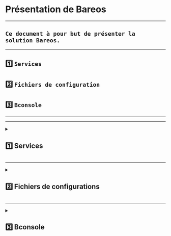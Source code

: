 # Présentation de Bareos

---

## `Ce document à pour but de présenter la solution Bareos.`

---

## 1️⃣ `Services`
## 2️⃣ `Fichiers de configuration`
## 3️⃣ `Bconsole` 

---
---

<details>
<summary>
<h2>
1️⃣ Services
</h2>
</summary>

![cartographie de parcours utilisateur](https://github.com/user-attachments/assets/a9e90c68-b42c-4522-b262-428a2a5f6723)


## Composants ou services Bareos

### Bareos est composé des principaux composants ou services suivants : 

* ### Director
* ### Console
* ### File
* ### Storage
* ### Monitor.

---
---

## `Daemon Director`

### Le Director est le programme de contrôle central de tous les autres daemon. 
### Planifie et supervise toutes les opérations de sauvegarde, restauration, vérification et archivage. 
### Utilisation de Director pour planifier les sauvegardes et restaurer les fichiers. 
### ⚠️ Le Director s'exécute en tant que daemon (ou service) en arrière-plan.


---

## `Console`

### La console Bareos ( bconsole ) est le programme qui permet à l'administrateur ou à l'utilisateur de communiquer avec Bareos Director. 
### Elle s'exécute dans une fenêtre shell (interface TTY).

--- 

## `Daemon File ou ordinateur client ou FD`

### Le file deamon est un programme qui doit être installé sur chaque machine (cliente) à sauvegarder. À la demande du director Bareos, il recherche les fichiers à sauvegarder et les envoie (leurs données) au daemon de storage Bareos.
### Spécifique au système d'exploitation sur lequel il s'exécute et chargé de fournir les attributs, données,  du fichier lorsque demandé par le director Bareos.

---

## `Daemon Storage ou SD`

### Le daemon storage ,à la demande du director , reçoit les données d'un deamon de file et  stock les attributs et données des fichiers sur les supports ou volumes de sauvegarde physiques. En cas de demande de restauration, il est chargé de rechercher les données et de les envoyer au daemon de file.

---

## `Monitor`

### Les services de catalogue regroupent les logiciels responsables de la maintenance des index de fichiers et des bases de données de volumes pour tous les fichiers sauvegardés. Ils permettent de localiser et de restaurer rapidement tout fichier souhaité. Le catalogue conserve un enregistrement de tous les volumes utilisés, de toutes les tâches exécutées et de tous les fichiers enregistrés.


[terminologie](https://docs.bareos.org/IntroductionAndTutorial/WhatIsBareos.html#terminology)



</details>

---

<details>
<summary>
<h2>
2️⃣ Fichiers de configurations
</h2>
</summary>

## 📝
## Ce chapitre a pour but de `présenter` les  `fichiers de configuration`, pour une première utilisation de `Bareos`, il faut approfondir le sujet pour pouvoir complexifier les sauvegardes, les supports ainsi que la fréquence ou le type de fichier sauvegardés.


---

# I) `Bareos-DIR`
# II) `Bareos-SD`
# III) `Bareos -FD`
# IV) `Dépendances` 

---



# I) `Bareos-DIR`

## Bareos-dir est le chef d'orchestre du logiciel, via le shell (ssh conseillé car beaucoup de fichier de conf) configuration des fichier pour déterminer toutes les otions de sauvegarde
## ⚠️Bareos-dir est le dossier de configuration principal ou l'on passe le plus de temps.⚠️

---

### Ce [TUT0](https://docs.bareos.org/Configuration/Director.html#director-configuration) présente tous les fichiers de configuration de Bareos-dir

### Ces fichiers de configuration se trouver dans le dossier `/etc/bareos/bareos-dir.d` :

* ## 1.1) `catalog`

### Catalog sert à `définir` la `base de données` utilisée pour stocker toutes les `métadonnées de sauvegarde`.
### Il est édité lors de l'instalation de Bareos.

    Exemple
      Catalog {
        Name = MyCatalog
        dbname = "bareos"
        dbuser = "bareos"
        dbpassword = "<PASSWORD>"
        dbaddress = localhost
      }

[RESSOURCE](https://docs.bareos.org/Configuration/Director.html#directorresourcecatalog)

---

* ## 1.2) `client`
### Client sert à `identifier le client` sur lequel on veut réaliser la sauvegarde/restauration.
    
    Client {
      Name = clientwin1-fd
      Address = 192.168.0.111      # IP du client Windows
      FDPort = 9102
      Catalog = MyCatalog
      Password = "<PASSWORD>"
    }

[RESSOURCE](https://docs.bareos.org/Configuration/Director.html#client-resource)

---

* ## 1.3) `console`
### `Console` est installé et configuré lors de l'intallation de `Bareos-WebUi`

 
    #
    # Restricted console used by bareos-webui
    #
    Console {
      Name = admin
      Password = "admin"
      Profile = "webui-admin"


      # As php does not support TLS-PSK,
      # and the director has TLS enabled by default,
      # we need to either disable TLS or setup
      # TLS with certificates.
      #
      # For testing purposes we disable it here
      TLS Enable = No
    }

---

* ## 1.4) `director` 
### Director contient les information pour `l'execution de tache du daemon Bareos-dir`, configuré lors de l'instalation de Bareos

    Director {                            # define myself
      Name = bareos-dir
      QueryFile = "/usr/lib/bareos/scripts/query.sql" # Fichier contenant des requêtes SQL pré-définies utilisables via la console (bconsole) pour générer des rapports personnalisés.
      Maximum Concurrent Jobs = 10
      Password = "<PASSWORD>"         # Console password
      Messages = Daemon
      Auditing = yes

      # Enable the Heartbeat if you experience connection losses
      # (eg. because of your router or firewall configuration).
      # Additionally the Heartbeat can be enabled in bareos-sd and bareos-fd.
      #
      # Heartbeat Interval = 1 min

      # remove comment from "Plugin Directory" to load plugins from specified directory.
      # if "Plugin Names" is defined, only the specified plugins will be loaded,
      # otherwise all director plugins (*-dir.so) from the "Plugin Directory".
      #
      # Plugin Directory = "/usr/lib/bareos/plugins"
      # Plugin Names = ""
    }


[RESSOURCE](https://docs.bareos.org/Configuration/Director.html#director-resource)

* ## 1.5) `fileset`

### Fichier qui `indique ce qui doit être sauvegardé` et où, permet d'inclure et d'exclure des données/fichier etc...
### Particulier pour les clients Windows voir ce [TUTO](https://svennd.be/creating-a-windows-fileset-for-bareos/)

    FileSet {
      # Nom du FileSet
    Name = "windowsbackup"

      # Active la copie de volume shadow (VSS) pour sauvegarder les fichiers ouverts
      Enable VSS = yes

      # Dossier    inclure dans la sauvegarde
      Include {
        File = "C:/Users/sednal/Documents/testbareos"

        Options {
          # Configurations suppl  mentaires
          Signature = MD5        # Algorithme de signature pour verifier l'integrite   des fichiers
          IgnoreCase = yes       # Ignore la casse des noms de fichiers (utile sous Windows)
          noatime = yes          # Ne met pas a jour les horodatages d'accees des fichiers
        }
      }
    }







[RESSOURCE](https://docs.bareos.org/Configuration/Director.html#fileset-resource)

* ## 1.6) `job`
### ⚠️ Fichier `très important` qui créer une tache pour les sauvegarde ou restauration et qui `coordonne les différent fichier de configuration`.⚠️
### Ce fichier peux contenir => fichier bootstrap (ou BST) est un fichier d’instructions utilisé pour guider une opération de restauration, en particulier lorsqu'on doit restaurer le Catalog ou dans des scénarios de récupération d'urgence.
      Job {
      Name = windowsbackup1
      Type = Backup
      level = Full
      Client = clientwin1-fd
      FileSet = windowsbackup
      Schedule = first
      Storage = test
      Pool = RAID1
      Messages = Standard
      Priority = 10
    }

[RESSOURCE](https://docs.bareos.org/Configuration/Director.html#job-resource)

* ## 1.7) `jobdefs`
### `Template` pour le fichier `Job`, on peux rajounter un ligne Jobdefs, ainsi on évite les erreurs et l'on gagne du temps

### Fichier de base : 

      JobDefs {
        Name = "DefaultJob"
        Type = Backup
        Level = Incremental
        Client = bareos-fd
        FileSet = "SelfTest"                     # selftest fileset
        Schedule = "WeeklyCycle"
        Storage = File
        Messages = Standard
        Pool = Incremental
        Priority = 10
        Write Bootstrap = "/var/lib/bareos/%c.bsr"
        Full Backup Pool = Full                  # write Full Backups into "Full" Pool
        Differential Backup Pool = Differential  # write Diff Backups into "Differential" Pool
        Incremental Backup Pool = Incremental    # write Incr Backups into "Incremental" Pool
    }


* ## 1.8) `messages`

### `Message` gére les `log`, où et comment. Deux type 
* ### `Daemon` : Utilisé dans la configuration globale du `Director`, du `Storage Daemon` ou du `File Daemon`, ce bloc s'applique à des événements systéme.
* ### `Standart` : `majoritérement` pour créer des log pour les `Jobs`.

      Messages {
        Name = Daemon
        Description = "Message delivery for daemon messages (no job)."
        mailcommand = "/usr/bin/bsmtp -h localhost -f \"\(Bareos\) \<%r\>\" -s \"Bareos daemon message\" %r"
        mail = root = all, !skipped, !audit
        console = all, !skipped, !saved, !audit
        append = "/var/log/bareos/bareos.log" = all, !skipped, !audit
        append = "/var/log/bareos/bareos-audit.log" = audit
      }

---

    Messages {
        Name = Standard
        Description = "Reasonable message delivery -- send most everything to email address and to the console."
        operatorcommand = "/usr/bin/bsmtp -h localhost -f \"\(Bareos\) \<%r\>\" -s \"Bareos: Intervention needed for %j\" %r"
        mailcommand = "/usr/bin/bsmtp -h localhost -f \"\(Bareos\) \<%r\>\" -s \"Bareos: %t %e of %c %l\" %r"
        operator = root = mount
        mail = root = all, !skipped, !saved, !audit
        console = all, !skipped, !saved, !audit
        append = "/var/log/bareos/bareos.log" = all, !skipped, !saved, !audit
        catalog = all, !skipped, !saved, !audit
      }


[RESSOURCE](https://docs.bareos.org/Configuration/Messages.html#messages-configuration)

* ## 1.9) `pool`

### Pool est un regroupement logique de volumes de sauvegarde

      Pool {
        Name = RAID1
        Pool Type = Backup
        Recycle = yes
        AutoPrune = yes
        Volume Retention = 30 days
        Maximum Volumes = 10
        Label Format = "RAID1Vol-"
      }
      
[RESSOURCE](https://docs.bareos.org/Configuration/Director.html#pool-resource)

* ## 1.10) `profile`

### Profile `définit les droits d'accès` pour un `admin` dans Bareos. Il sert à spécifier ce qu’un utilisateur peut faire ou voir via la console `bconsole` ou via `Bareos-WebUi`.

      Profile {
         Name = operator
         Description = "Profile allowing normal Bareos operations."

         Command ACL = !.bvfs_clear_cache, !.exit, !.sql
         Command ACL = !configure, !create, !delete, !purge, !prune, !sqlquery, !umount, !unmount
         Command ACL = *all*

         Catalog ACL = *all*
         Client ACL = *all*
         FileSet ACL = *all*
         Job ACL = *all*
         Plugin Options ACL = *all*
         Pool ACL = *all*
         Schedule ACL = *all*
         Storage ACL = *all*
         Where ACL = *all*


[RESSOURCE](https://docs.bareos.org/Configuration/Director.html#profile-resource)

* ## 1.11) `schedule`

### Schedule sert à créer un agenda de sauvegarde automatique

      Schedule {
        Name = "WeeklyCycle"
        Run = Full 1st sat at 21:00
        Run = Differential 2nd-5th sat at 21:00
        Run = Incremental mon-fri at 21:00
      }

[RESSOURCE](https://docs.bareos.org/Configuration/Director.html#schedule-resource)

* ## 1.12) `storage`

### Storage gére les `volume physique` en liens avec `Bareo-SD`.

      Storage {
        Name = test
        Address = 192.168.0.173  # Adresse du serveur ou lieux de stocage
        Password = "<PASSWORD>"
        Device = RAID1
        Media Type = File
      }
[RESSOURCE](https://docs.bareos.org/Configuration/Director.html#storage-resource)

* ## 1.13) `user`

### User peut contenir des fichiers liés à la gestion des utilisateurs et de leurs permissions pour l'accès à bconsole



[RESSOURCE](https://docs.bareos.org/Configuration/Director.html#user-resource)

---
---

# II) `Bareos-SD`

### `Storage Daemon` (SD) est de gérer `l'accès aux périphériques de stockage` et de `gérer la sauvegarde` et la `récupération` des données sur ces supports. 
### Ces fichiers de configuration se trouver dans le dossier `/etc/bareos/bareos-sd.d` :

---

## 2.1) `autochanger`

### Autochanger est utilisé pour `automatiser` le processus de `sauvegarde` avec des périphériques de stockage tels que des `bibliothèques de bandes`. 



## 2.2) `device`


### Device gére le `support physique` sont emplacement, ses propriétés.

            Device {
            Name = RAID1
            Media Type = File
            Archive Device = /mnt/backup # Chemin vers le RAID 1 precedement creeer
            Label Media = yes                  # lets Bareos label unlabeled media
            Random Access = yes
            Automatic Mount = yes              # when device opened, read it
            Removable Media = no
            Always Open = yes
            Description = "File device. A connecting Director must have the same Name and MediaType."
            }
            

[RESSOURCE](https://docs.bareos.org/DeveloperGuide/catalog.html#device)



## 2.3) `director`
 
### Director permet de faire le `liens` entre les différent sercices `SD / FD / DIR` 


## 2.4) `message`

### Message gére les logs

            Messages {
              Name = Standard
              Director = bareos-dir = all
              Description = "Send all messages to the Director."
            }
            

# III) `Bareos -FD`

###  Le File Daemon a pour rôle principal de collecter les données à sauvegarder, puis de les transmettre au Bareos Director pour qu'elles soient ensuite envoyées au Storage Daemon (SD), 
### Les fichiers de configurations present dans /etc/bareos/bareos-fd.d on pour but  : 

* ### client définir le nom de fd
* ### director : dialoguer avec Bareos-dir
* ### messages : gestion des logs


---

### Ce [TUT0](https://docs.bareos.org/Configuration/Director.html#director-configuration) présente tous les fichiers de configuration de Bareos-dir
### A retrouver dans /etc/bareos/bareo-dir.d


# IV) `Dépendances` 

### Ce document met en évidence les points de vigilance concernant l’interdépendance entre les fichiers de configuration. En effet, même si la syntaxe est correcte, une sauvegarde ou une restauration peut échouer si les références croisées entre les fichiers ne sont pas respectées.

![cartographie de parcours utilisateur](https://github.com/user-attachments/assets/147d4642-93b1-407f-b3a5-0c6baf67d3cf)




</details>

---




<details>
<summary>
<h2>
3️⃣ Bconsole 
</h2>
</summary>



</details>
